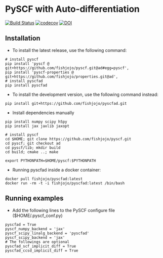 PySCF with Auto-differentiation
===============================

[![Build Status](https://github.com/fishjojo/pyscfad/workflows/CI/badge.svg)](https://github.com/fishjojo/pyscfad/actions?query=workflow%3ACI)
[![codecov](https://codecov.io/gh/fishjojo/pyscfad/branch/main/graph/badge.svg?token=NLSWGI0PLE)](https://codecov.io/gh/fishjojo/pyscfad)
[![DOI](https://zenodo.org/badge/DOI/10.5281/zenodo.6960749.svg)](https://doi.org/10.5281/zenodo.6960749)

Installation
------------

* To install the latest release, use the following command:
```
# install pyscf
pip install 'pyscf @ git+https://github.com/fishjojo/pyscf.git@ad#egg=pyscf',
pip install 'pyscf-properties @ git+https://github.com/fishjojo/properties.git@ad',
# install pyscfad
pip install pyscfad
```

* To install the development version, use the following command instead:
```
pip install git+https://github.com/fishjojo/pyscfad.git
```

* Install dependencies manually
```
pip install numpy scipy h5py
pip install jax jaxlib jaxopt

# install pyscf
cd $HOME; git clone https://github.com/fishjojo/pyscf.git
cd pyscf; git checkout ad 
cd pyscf/lib; mkdir build 
cd build; cmake ..; make

export PYTHONPATH=$HOME/pyscf:$PYTHONPATH
```

* Running pyscfad inside a docker container:
```
docker pull fishjojo/pyscfad:latest
docker run -rm -t -i fishjojo/pyscfad:latest /bin/bash
```

Running examples
----------------

* Add the following lines to the PySCF configure file ($HOME/.pyscf\_conf.py)
```
pyscfad = True
pyscf_numpy_backend = 'jax'
pyscf_scipy_linalg_backend = 'pyscfad'
pyscf_scipy_backend = 'jax'
# The followings are optional
pyscfad_scf_implicit_diff = True
pyscfad_ccsd_implicit_diff = True
```
